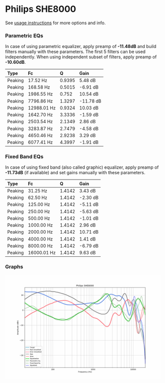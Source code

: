 # Philips SHE8000
See [usage instructions](https://github.com/jaakkopasanen/AutoEq#usage) for more options and info.

### Parametric EQs
In case of using parametric equalizer, apply preamp of **-11.48dB** and build filters manually
with these parameters. The first 5 filters can be used independently.
When using independent subset of filters, apply preamp of **-10.60dB**.

| Type    | Fc          |      Q | Gain      |
|:--------|:------------|:-------|:----------|
| Peaking | 17.52 Hz    | 0.9395 | 5.48 dB   |
| Peaking | 168.58 Hz   | 0.5015 | -6.91 dB  |
| Peaking | 1986.55 Hz  | 0.752  | 10.54 dB  |
| Peaking | 7796.86 Hz  | 1.3297 | -11.78 dB |
| Peaking | 12988.01 Hz | 0.9324 | 10.03 dB  |
| Peaking | 1642.70 Hz  | 3.3336 | -1.59 dB  |
| Peaking | 2503.54 Hz  | 2.1349 | 2.86 dB   |
| Peaking | 3283.87 Hz  | 2.7479 | -4.58 dB  |
| Peaking | 4650.46 Hz  | 2.9238 | 3.29 dB   |
| Peaking | 6077.41 Hz  | 4.3997 | -1.91 dB  |

### Fixed Band EQs
In case of using fixed band (also called graphic) equalizer, apply preamp of **-11.73dB**
(if available) and set gains manually with these parameters.

| Type    | Fc          |      Q | Gain     |
|:--------|:------------|:-------|:---------|
| Peaking | 31.25 Hz    | 1.4142 | 3.43 dB  |
| Peaking | 62.50 Hz    | 1.4142 | -2.30 dB |
| Peaking | 125.00 Hz   | 1.4142 | -5.11 dB |
| Peaking | 250.00 Hz   | 1.4142 | -5.63 dB |
| Peaking | 500.00 Hz   | 1.4142 | -1.01 dB |
| Peaking | 1000.00 Hz  | 1.4142 | 2.96 dB  |
| Peaking | 2000.00 Hz  | 1.4142 | 10.71 dB |
| Peaking | 4000.00 Hz  | 1.4142 | 1.41 dB  |
| Peaking | 8000.00 Hz  | 1.4142 | -6.79 dB |
| Peaking | 16000.01 Hz | 1.4142 | 9.63 dB  |

### Graphs
![](./Philips%20SHE8000.png)